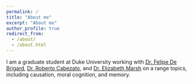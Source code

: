 ```yaml
---
permalink: /
title: "About me"
excerpt: "About me"
author_profile: true
redirect_from: 
  - /about/
  - /about.html
---
```


<!-- About me3
====== -->
I am a graduate student at Duke University working with [Dr. Felipe De Brigard](https://www.imclab.org), [Dr. Roberto Cabezato](http://cabezalab.org), and [Dr. Elizabeth Marsh](https://www.marshmemorylab.com) on a range topics, including causation, moral cognition, and memory.